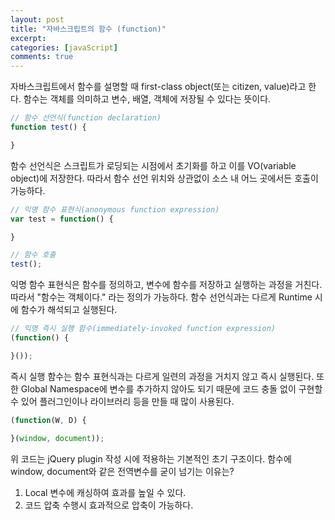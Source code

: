 ```yaml
---
layout: post
title: "자바스크립트의 함수 (function)"
excerpt:
categories: [javaScript]
comments: true
---
```


자바스크립트에서 함수를 설명할 때 first-class object(또는 citizen, value)라고 한다. 함수는 객체를 의미하고 변수, 배열, 객체에 저장될 수 있다는 뜻이다.

```javascript
// 함수 선언식(function declaration)
function test() {

}
```

함수 선언식은 스크립트가 로딩되는 시점에서 초기화를 하고 이를 VO(variable object)에 저장한다. 따라서 함수 선언 위치와 상관없이 소스 내 어느 곳에서든 호출이 가능하다.

```javascript
// 익명 함수 표현식(anonymous function expression)
var test = function() {

}

// 함수 호출
test();
```

익명 함수 표현식은 함수를 정의하고, 변수에 함수를 저장하고 실행하는 과정을 거친다. 따라서 "함수는 객체이다." 라는 정의가 가능하다. 함수 선언식과는 다르게 Runtime 시에 함수가 해석되고 실행된다.

```javascript
// 익명 즉시 실행 함수(immediately-invoked function expression)
(function() {

}());
```

즉시 실행 함수는 함수 표현식과는 다르게 일련의 과정을 거치지 않고 즉시 실행된다. 또한 Global Namespace에 변수를 추가하지 않아도 되기 때문에 코드 충돌 없이 구현할 수 있어 플러그인이나 라이브러리 등을 만들 때 많이 사용된다.

```javascript
(function(W, D) {

}(window, document));
```

위 코드는 jQuery plugin 작성 시에 적용하는 기본적인 초기 구조이다. 함수에 window, document와 같은 전역변수를 굳이 넘기는 이유는?

1. Local 변수에 캐싱하여 효과를 높일 수 있다.
2. 코드 압축 수행시 효과적으로 압축이 가능하다.
